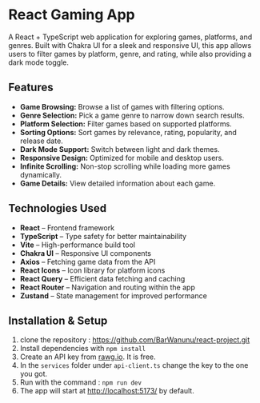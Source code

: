 # React Gaming App
A React + TypeScript web application for exploring games, platforms, and genres. Built with Chakra UI for a sleek and responsive UI, this app allows users to filter games by platform, genre, and rating, while also providing a dark mode toggle.

## Features
- **Game Browsing:** Browse a list of games with filtering options.
- **Genre Selection:** Pick a game genre to narrow down search results.
- **Platform Selection:** Filter games based on supported platforms.
- **Sorting Options:** Sort games by relevance, rating, popularity, and release date.
- **Dark Mode Support:** Switch between light and dark themes.
- **Responsive Design:** Optimized for mobile and desktop users.
- **Infinite Scrolling:** Non-stop scrolling while loading more games dynamically.
- **Game Details:** View detailed information about each game.

## Technologies Used
- **React** – Frontend framework
- **TypeScript** – Type safety for better maintainability
- **Vite** – High-performance build tool
- **Chakra UI** – Responsive UI components
- **Axios** – Fetching game data from the API
- **React Icons** – Icon library for platform icons
- **React Query** – Efficient data fetching and caching
- **React Router** – Navigation and routing within the app
- **Zustand** – State management for improved performance

## Installation & Setup
1. clone the repository : https://github.com/BarWanunu/react-project.git
2. Install dependencies with ```npm install```
3. Create an API key from [rawg.io](https://rawg.io/apidocs). It is free.
4. In the ```services``` folder under ```api-client.ts``` change the key to the one you got.
5. Run with the command : ```npm run dev```
6. The app will start at [http://localhost:5173/](http://localhost:5173/) by default.
